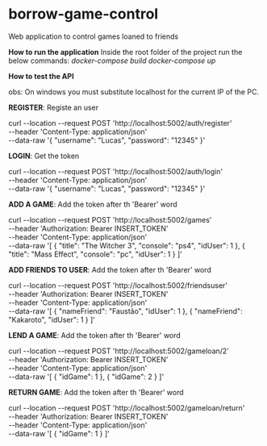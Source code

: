 # borrow-game-control
Web application to control games loaned to friends


**How to run the application**
Inside the root folder of the project run the below commands:
*docker-compose build*
*docker-compose up*

**How to test the API**

obs: On windows you must substitute localhost for the current IP of the PC.

**REGISTER**: Registe an user

curl --location --request POST 'http://localhost:5002/auth/register' \
--header 'Content-Type: application/json' \
--data-raw '{
    "username": "Lucas",
    "password": "12345"
}'


**LOGIN**: Get the token

curl --location --request POST 'http://localhost:5002/auth/login' \
--header 'Content-Type: application/json' \
--data-raw '{
    "username": "Lucas",
    "password": "12345"
}'

**ADD A GAME**: Add the token after th 'Bearer' word

curl --location --request POST 'http://localhost:5002/games' \
--header 'Authorization: Bearer INSERT_TOKEN' \
--header 'Content-Type: application/json' \
--data-raw '[
    {
        "title": "The Witcher 3",
        "console": "ps4",
        "idUser": 1
    },
    {
        "title": "Mass Effect",
        "console": "pc",
        "idUser": 1
    }
]'

**ADD FRIENDS TO USER**: Add the token after th 'Bearer' word

curl --location --request POST 'http://localhost:5002/friendsuser' \
--header 'Authorization: Bearer INSERT_TOKEN' \
--header 'Content-Type: application/json' \
--data-raw '[
    {
        "nameFriend": "Faustão",
        "idUser": 1
    },
    {
        "nameFriend": "Kakaroto",
        "idUser": 1
    }
]'

**LEND A GAME**: Add the token after th 'Bearer' word

curl --location --request POST 'http://localhost:5002/gameloan/2' \
--header 'Authorization: Bearer INSERT_TOKEN' \
--header 'Content-Type: application/json' \
--data-raw '[
    {
        "idGame": 1
    },
    {
        "idGame": 2
    }
]'

**RETURN GAME**: Add the token after th 'Bearer' word

curl --location --request POST 'http://localhost:5002/gameloan/return' \
--header 'Authorization: Bearer INSERT_TOKEN' \
--header 'Content-Type: application/json' \
--data-raw '[
    {
        "idGame": 1
    }
]'